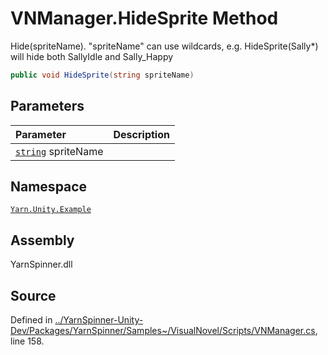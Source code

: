 <!-- This file was generated by a tool. Do not edit this file by hand. -->

# VNManager.HideSprite Method
Hide(spriteName). "spriteName" can use wildcards, e.g.
HideSprite(Sally*) will hide both SallyIdle and
Sally_Happy

```csharp
public void HideSprite(string spriteName)
```

## Parameters
|Parameter|Description|
|:---|:---|
|[`string`](https://docs.microsoft.com/dotnet/api/System.String) spriteName||


## Namespace
[`Yarn.Unity.Example`](/api/csharp/yarn.unity.example/README.md)

## Assembly
YarnSpinner.dll

## Source
Defined in [../YarnSpinner-Unity-Dev/Packages/YarnSpinner/Samples~/VisualNovel/Scripts/VNManager.cs](https://github.com/YarnSpinnerTool/YarnSpinner-Unity//blob/develop/Samples~/VisualNovel/Scripts/VNManager.cs#L158), line 158.
